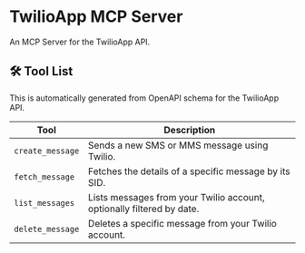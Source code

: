 # TwilioApp MCP Server

An MCP Server for the TwilioApp API.

## 🛠️ Tool List

This is automatically generated from OpenAPI schema for the TwilioApp API.


| Tool | Description |
|------|-------------|
| `create_message` | Sends a new SMS or MMS message using Twilio. |
| `fetch_message` | Fetches the details of a specific message by its SID. |
| `list_messages` | Lists messages from your Twilio account, optionally filtered by date. |
| `delete_message` | Deletes a specific message from your Twilio account. |
